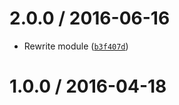 <!--remark setext-->

<!--lint disable no-multiple-toplevel-headings -->

2.0.0 / 2016-06-16
==================

*   Rewrite module ([`b3f407d`](https://github.com/wooorm/hast-to-hyperscript/commit/b3f407d))

1.0.0 / 2016-04-18
==================

